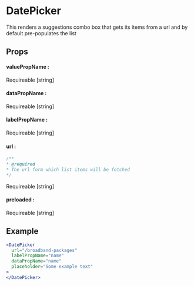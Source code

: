 # DatePicker

This renders a suggestions combo box that gets its items from a url and  by default pre-populates the list 

## Props
#### valuePropName : 
Requireable [string]

#### dataPropName : 
Requireable [string]

#### labelPropName : 
Requireable [string]

#### url : 
````jsx
/**
* @required
* The url form which list items will be fetched
*/
````
Requireable [string]

#### preloaded : 
Requireable [string]


## Example
```jsx
<DatePicker
  url="/broadband-packages"
  labelPropName="name"
  dataPropName="name"
  placeholder="Some example text"  
>
</DatePicker>
```
    
